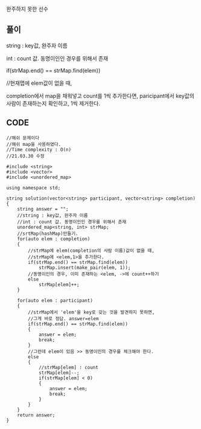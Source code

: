 완주하지 못한 선수

풀이
----

string : key값, 완주자 이름

int : count 값. 동명이인인 경우를 위해서 존재

if(strMap.end() == strMap.find(elem))

//현재맵에 elem값이 없을 때,
	
completion에서 map을 채워넣고 count를 1씩 추가한다면, paricipant에서 key값의 사람이 존재하는지 확인하고, 1씩 제거한다.

CODE
----

```{.}
//해쉬 문제이다
//해쉬 map을 사용하였다.
//Time complexity : O(n)
//21.03.30 수정

#include <string>
#include <vector>
#include <unordered_map>

using namespace std;

string solution(vector<string> participant, vector<string> completion) {
    string answer = "";
    //string : key값, 완주자 이름
    //int : count 값. 동명이인인 경우를 위해서 존재
    unordered_map<string, int> strMap;
    //srtMap(hashMap)만들기.
    for(auto elem : completion)
    {
        //strMap에 elem(completion의 사람 이름)값이 없을 때,
        //strMap에 <elem,1>을 추가한다.
        if(strMap.end() == strMap.find(elem))
            strMap.insert(make_pair(elem, 1));
        //동명이인의 경우, 이미 존재하는 <elem, ->에 count++하기
        else
            strMap[elem]++;
    }

    for(auto elem : participant)
    {
        //strMap에서 'elem'을 key로 갖는 것을 발견하지 못하면,
        //그게 바로 정답. answer=elem
        if(strMap.end() == strMap.find(elem))
        {
            answer = elem;
            break;
        }
		//그런데 elem이 있음 >> 동명이인의 경우를 체크해야 한다.
        else
        {
			//strMap[elem] : count
            strMap[elem]--;
            if(strMap[elem] < 0)
            {
                answer = elem;
                break;
            }
        }
    }
    return answer;
}
```
